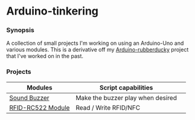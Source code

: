 # Arduino-tinkering

### Synopsis
A collection of small projects I'm working on using an Arduino-Uno and various modules. This is a derivative off my [Arduino-rubberducky](https://github.com/dozmert/Arduino-rubberducky) project that I've worked on in the past.

### Projects

| Modules                                                                                             | Script capabilities               |     |
| --------------------------------------------------------------------------------------------------- | --------------------------------- | --- |
| [Sound Buzzer](https://github.com/dozmert/Arduino-tinkering/blob/main/Sound-Buzzer/Sound-buzzer.md) | Make the buzzer play when desired |     |
| [RFID-RC522 Module]()                                                                               | Read / Write RFID/NFC             |     |
